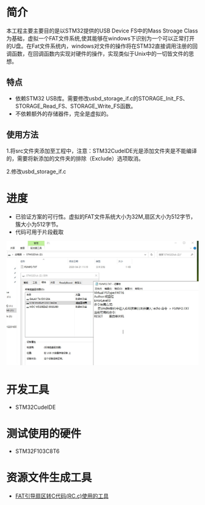 # 简介

本工程主要主要目的是以STM32提供的USB Device FS中的Mass Stroage Class为基础，虚拟一个FAT文件系统,使其能够在windows下识别为一个可以正常打开的U盘。在Fat文件系统内，windows对文件的操作将在STM32直接调用注册的回调函数，在回调函数内实现对硬件的操作，实现类似于Unix中的一切皆文件的思想。

## 特点
 * 依赖STM32 USB库。需要修改usbd_storage_if.c的STORAGE_Init_FS、STORAGE_Read_FS、STORAGE_Write_FS函数。
 * 不依赖额外的存储器件，完全是虚拟的。
## 使用方法

1.将src文件夹添加至工程中，注意：STM32CudeIDE光是添加文件夹是不能编译的，需要将新添加的文件夹的排除（Exclude）选项取消。

2.修改usbd_storage_if.c

# 进度

* 已验证方案的可行性。虚拟的FAT文件系统大小为32M,扇区大小为512字节，簇大小为512字节。
* 代码可用于片段截取

![效果截图](doc/virtualfat.jpg)

# 开发工具

* STM32CudeIDE

# 测试使用的硬件

* STM32F103C8T6

# 资源文件生成工具

* [FAT引导扇区转C代码(RC.c)使用的工具](https://github.com/HEYAHONG/RCFileToCSource)
